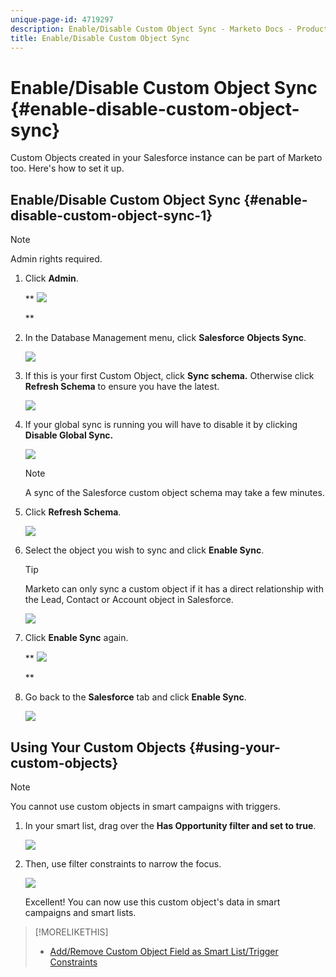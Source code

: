 ```yaml
---
unique-page-id: 4719297
description: Enable/Disable Custom Object Sync - Marketo Docs - Product Documentation
title: Enable/Disable Custom Object Sync
---
```


# Enable/Disable Custom Object Sync {#enable-disable-custom-object-sync}

Custom Objects created in your Salesforce instance can be part of Marketo too. Here's how to set it up.

## Enable/Disable Custom Object Sync {#enable-disable-custom-object-sync-1}

>[!NOTE]
>
>Admin rights required.

1. Click **Admin**.

   ** ![](assets/one.png)

   **

1. In the Database Management menu, click **Salesforce** **Objects Sync**.

   ![](assets/two-2.png)

1. If this is your first Custom Object, click **Sync schema.** Otherwise click **Refresh Schema** to ensure you have the latest.

   ![](assets/image2014-12-10-10-3a14-3a44.png)

1. If your global sync is running you will have to disable it by clicking **Disable Global Sync.**

   ![](assets/image2014-12-10-10-3a14-3a54.png)

   >[!NOTE]
   >
   >A sync of the Salesforce custom object schema may take a few minutes.

1. Click **Refresh Schema**.

   ![](assets/image2014-12-10-10-3a15-3a7.png)

1. Select the object you wish to sync and click **Enable Sync**.

   >[!TIP]
   >
   >Marketo can only sync a custom object if it has a direct relationship with the Lead, Contact or Account object in Salesforce.

   ![](assets/image2014-12-10-10-3a15-3a30.png)

1. Click **Enable Sync** again.

   ** ![](assets/image2014-12-10-10-3a15-3a40.png)

   **

1. Go back to the **Salesforce** tab and click **Enable Sync**.

   ![](assets/image2014-12-10-10-3a15-3a49.png)

## Using Your Custom Objects {#using-your-custom-objects}

>[!NOTE]
>
>You cannot use custom objects in smart campaigns with triggers.

1. In your smart list, drag over the **Has Opportunity **filter and set to** true**.

   ![](assets/image2015-8-26-9-3a39-3a28.png)

1. Then, use filter constraints to narrow the focus.

   ![](assets/image2015-8-24-14-3a18-3a53.png)

   Excellent! You can now use this custom object's data in smart campaigns and smart lists.

>[!MORELIKETHIS]
>
>* [Add/Remove Custom Object Field as Smart List/Trigger Constraints](add-remove-custom-object-field-as-smart-list-trigger-constraints.md)
>

